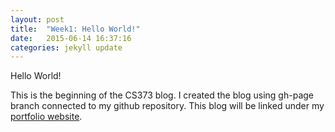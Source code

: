 ```yaml
---
layout: post
title:  "Week1: Hello World!"
date:   2015-06-14 16:37:16
categories: jekyll update
---
```


Hello World!

This is the beginning of the CS373 blog. I created the blog using gh-page branch connected to my github repository. This blog will be linked under my [portfolio website][website]. 

[website]: http://tipparatumrod.me 
